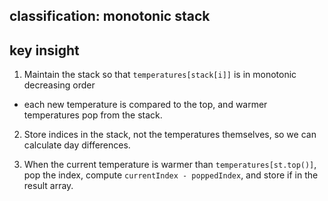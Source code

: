 ## classification: monotonic stack

## key insight
1. Maintain the stack so that `temperatures[stack[i]]` is in monotonic decreasing order

  - each new temperature is compared to the top, and warmer temperatures pop from the stack.

2. Store indices in the stack, not the temperatures themselves, so we can calculate day differences.

3. When the current temperature is warmer than `temperatures[st.top()]`, pop the index, compute `currentIndex - poppedIndex`, and store if in the result array.